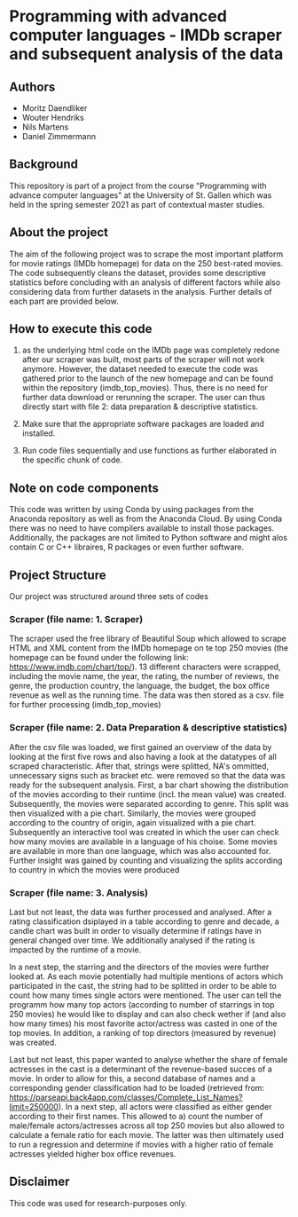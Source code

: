 # Programming with advanced computer languages - IMDb scraper and subsequent analysis of the data

## Authors
* Moritz Daendliker
* Wouter Hendriks
* Nils Martens
* Daniel Zimmermann



## Background

This repository is part of a project from the course "Programming with advance computer languages" at the University of St. Gallen which was held in the spring semester 2021 as part of contextual master studies.

## About the project

The aim of the following project was to scrape the most important platform for movie ratings (IMDb homepage) for data on the 250 best-rated movies. The code subsequently cleans the dataset, provides some descriptive statistics before concluding with an analysis of different factors while also considering data from further datasets in the analysis. Further details of each part are provided below.

## How to execute this code

1. as the underlying html code on the IMDb page was completely redone after our scraper was built, most parts of the scraper will not work anymore. However, the dataset needed to execute the code was gathered prior to the launch of the new homepage and can be found within the repository (imdb_top_movies). Thus, there is no need for further data download or rerunning the scraper. The user can thus directly start with file 2: data preparation & descriptive statistics.

2. Make sure that the appropriate software packages are loaded and installed.

3. Run code files sequentially and use functions as further elaborated in the specific chunk of code.

## Note on code components
This code was written by using Conda by using packages from the Anaconda repository as well as from the Anaconda Cloud. By using Conda there was no need to have compilers available to install those packages. Additionally, the packages are not limited to Python software and might alos contain C or C++ libraires, R packages or even further software.

## Project Structure
Our project was structured around three sets of codes

### Scraper (file name: 1. Scraper)

The scraper used the free library of Beautiful Soup which allowed to scrape HTML and XML content from the IMDb homepage on te top 250 movies (the homepage can be found under the following link: https://www.imdb.com/chart/top/). 13 different characters were scrapped, including the movie name, the year, the rating, the number of reviews, the genre, the production country, the language, the budget, the box office revenue as well as the running time. The data was then stored as a csv. file for further processing (imdb_top_movies)

### Scraper (file name: 2. Data Preparation & descriptive statistics)
After the csv file was loaded, we first gained an overview of the data by looking at the first five rows and also having a look at the datatypes of all scraped characteristic. After that, strings were splitted, NA's ommitted, unnecessary signs such as bracket etc. were removed so that the data was ready for the subsequent analysis. 
First, a bar chart showing the distribution of the movies according to their runtime (incl. the mean value) was created. Subsequently, the movies were separated according to genre. This split was then visualized with a pie chart. Similarly, the movies were grouped according to the country of origin, again visualized with a pie chart. Subsequently an interactive tool was created in which the user can check how many movies are available in a language of his choise. Some movies are available in more than one language, which was also accounted for.
Further insight was gained by counting and visualizing the splits according to country in which the movies were produced 

### Scraper (file name: 3. Analysis)
Last but not least, the data was further processed and analysed. After a rating classification dsiplayed in a table according to genre and decade, a candle chart was built in order to visually determine if ratings have in general changed over time. We additionally analysed if the rating is impacted by the runtime of a movie. 

In a next step, the starring and the directors of the movies were further looked at. As each movie potentially had multiple mentions of actors which participated in the cast, the string had to be splitted in order to be able to count how many times single actors were mentioned. The user can tell the programm how many top actors (according to number of starrings in top 250 movies) he would like to display and can also check wether if (and also how many times) his most favorite actor/actress was casted in one of the top movies. In addition, a ranking of top directors (measured by revenue) was created.

Last but not least, this paper wanted to analyse whether the share of female actresses in the cast is a determinant of the revenue-based succes of a movie. In order to allow for this, a second database of names and a corresponding gender classification had to be loaded (retrieved from: https://parseapi.back4app.com/classes/Complete_List_Names?limit=250000).
In a next step, all actors were classified as either gender according to their first names. This allowed to a) count the number of male/female actors/actresses across all top 250 movies but also allowed to calculate a female ratio for each movie. The latter was then ultimately used to run a regression and determine if movies with a higher ratio of female actresses yielded higher box office revenues. 

## Disclaimer

This code was used for research-purposes only. 
